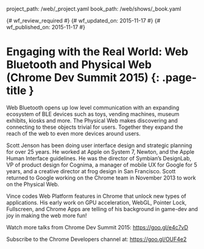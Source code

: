 project_path: /web/_project.yaml
book_path: /web/shows/_book.yaml

{# wf_review_required #}
{# wf_updated_on: 2015-11-17 #}
{# wf_published_on: 2015-11-17 #}

# Engaging with the Real World: Web Bluetooth and Physical Web (Chrome Dev Summit 2015) {: .page-title }

Web Bluetooth opens up low level communication with an expanding ecosystem of BLE devices such as toys, vending machines, museum exhibits, kiosks and more. The Physical Web makes discovering and connecting to these objects trivial for users. Together they expand the reach of the web to even more devices around users.

Scott Jenson has been doing user interface design and strategic planning for over 25 years. He worked at Apple on System 7, Newton, and the Apple Human Interface guidelines. He was the director of Symbian’s DesignLab, VP of product design for Cognima, a manager of mobile UX for Google for 5 years, and a creative director at frog design in San Francisco. Scott returned to Google working on the Chrome team in November 2013 to work on the Physical Web.

Vince codes Web Platform features in Chrome that unlock new types of applications. His early work on GPU acceleration, WebGL, Pointer Lock, Fullscreen, and Chrome Apps are telling of his background in game-dev and joy in making the web more fun!

Watch more talks from Chrome Dev Summit 2015: https://goo.gl/e4c7vD

Subscribe to the Chrome Developers channel at: https://goo.gl/OUF4e2
